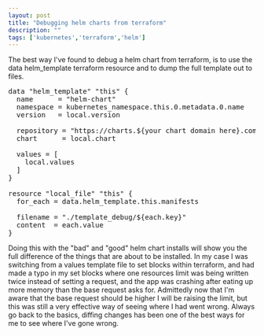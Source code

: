 ```yaml
---
layout: post
title: "Debugging helm charts from terraform"
description: ""
tags: ['kubernetes','terraform','helm']
---
```


<p>
  The best way I've found to debug a helm chart from terraform, is to use the data helm_template terraform resource and to dump the full template out to files.
</p>

<pre>
data "helm_template" "this" {
  name      = "helm-chart"
  namespace = kubernetes_namespace.this.0.metadata.0.name
  version   = local.version

  repository = "https://charts.${your chart domain here}.com"
  chart      = local.chart

  values = [
    local.values
  ]
}

resource "local_file" "this" {
  for_each = data.helm_template.this.manifests

  filename = "./template_debug/${each.key}"
  content  = each.value
}
</pre>

<p>
  Doing this with the "bad" and "good" helm chart installs will show you the full difference of the things that are about to be installed.
  In my case I was switching from a values template file to set blocks within terraform, and had made a typo in my set blocks where one resources limit was being written twice instead of setting a request, and the app was crashing after eating up more memory than the base request asks for.
  Admittedly now that I'm aware that the base request should be higher I will be raising the limit, but this was still a very effective way of seeing where I had went wrong.
  Always go back to the basics, diffing changes has been one of the best ways for me to see where I've gone wrong.
</p>
